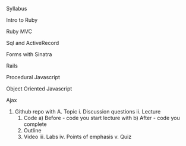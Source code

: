 Syllabus

Intro to Ruby

Ruby MVC 

Sql and ActiveRecord

Forms with Sinatra

Rails

Procedural Javascript 

Object Oriented Javascript

Ajax

  1. Github repo with
    A. Topic 
      i. Discussion questions
      ii. Lecture
        1) Code
          a) Before  - code you start lecture with 
          b) After - code you complete
        2) Outline
        3) Video
      iii. Labs
      iv. Points of emphasis
      v. Quiz
    
